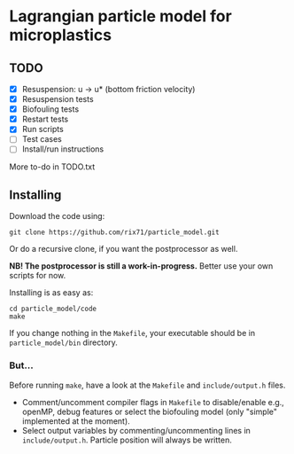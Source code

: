 # Lagrangian particle model for microplastics

## TODO

- [x] Resuspension: u -> u\* (bottom friction velocity)
- [x] Resuspension tests
- [x] Biofouling tests
- [x] Restart tests
- [x] Run scripts
- [ ] Test cases
- [ ] Install/run instructions

More to-do in TODO.txt

## Installing

Download the code using:
```
git clone https://github.com/rix71/particle_model.git
```
Or do a recursive clone, if you want the postprocessor as well.

**NB! The postprocessor is still a work-in-progress.** Better use your own scripts for now.

Installing is as easy as:
```
cd particle_model/code
make
```

If you change nothing in the `Makefile`, your executable should be in `particle_model/bin` directory.

### But...

Before running `make`, have a look at the `Makefile` and `include/output.h` files.
+ Comment/uncomment compiler flags in `Makefile` to disable/enable e.g., openMP, debug features or select the biofouling model (only "simple" implemented at the moment).
+ Select output variables by commenting/uncommenting lines in `include/output.h`. Particle position will always be written.
